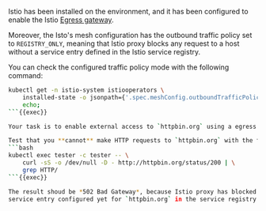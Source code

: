 Istio has been installed on the environment, and it has been configured to enable
the Istio [Egress gateway](https://istio.io/latest/docs/tasks/traffic-management/egress/egress-gateway/). 


Moreover, the Isto's mesh configuration has the outbound 
traffic policy set to `REGISTRY_ONLY`, meaning that Istio proxy blocks any request to a host 
without a service entry defined in the Istio service registry.


You can check the configured traffic policy mode with the following command:
```bash
kubectl get -n istio-system istiooperators \
    installed-state -o jsonpath={'.spec.meshConfig.outboundTrafficPolicy.mode'}; \
    echo;
```{{exec}}

Your task is to enable external access to `httpbin.org` using a egress gateway for HTTP protocol. 

Test that you **cannot** make HTTP requests to `httpbin.org` with the following:
```bash
kubectl exec tester -c tester -- \
    curl -sS -o /dev/null -D - http://httpbin.org/status/200 | \
    grep HTTP/
```{{exec}}

The result shoud be *502 Bad Gateway*, because Istio proxy has blocked it as there is no 
service entry configured yet for `httpbin.org` in the service registry.